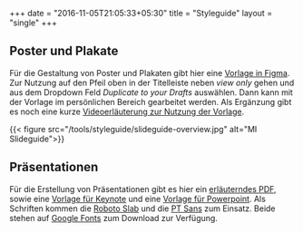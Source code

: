 +++
date = "2016-11-05T21:05:33+05:30"
title = "Styleguide"
layout = "single"
+++

<div class="m-mi-hero-image {{ .class }}" style="background-image: url(/tools/styleguide/teaser.jpg)">

</div>


## Poster und Plakate
Für die Gestaltung von Poster und Plakaten gibt hier eine [Vorlage in Figma](https://www.figma.com/file/vvS3kCjyMUXIJ8odYwcloO/Poster-DIN-A1?node-id=0%3A1). Zur Nutzung auf den Pfeil oben in der Titelleiste neben *view only* gehen und aus dem Dropdown Feld *Duplicate to your Drafts* auswählen. Dann kann mit der Vorlage im persönlichen Bereich gearbeitet werden. Als Ergänzung gibt es noch eine kurze [Videoerläuterung zur Nutzung der Vorlage](https://youtu.be/Wto_rek4yAk).


{{< figure src="/tools/styleguide/slideguide-overview.jpg" alt="MI Slideguide">}}

## Präsentationen
Für die Erstellung von Präsentationen gibt es hier ein [erläuterndes PDF](/download/AdvancedMediaInstitute-Slideguide-v0.1.1.pdf), sowie eine [Vorlage für Keynote](/download/AdvancedMediaInstitute-Slideguide-v0.1.1.key) und eine [Vorlage für Powerpoint](/download/AdvancedMediaInstitute-Slideguide-v0.1.1.pptx). Als Schriften kommen die [Roboto Slab](https://fonts.google.com/specimen/Roboto+Slab) und die [PT Sans](https://fonts.google.com/specimen/PT+Sans) zum Einsatz. Beide stehen auf [Google Fonts](https://fonts.google.com/) zum Download zur Verfügung.


